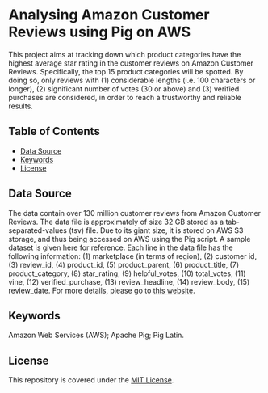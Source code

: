 # Analysing Amazon Customer Reviews using Pig on AWS

This project aims at tracking down which product categories have the highest average star rating in the customer reviews on Amazon Customer Reviews. Specifically, the top 15 product categories will be spotted. By doing so, only reviews with (1) considerable lengths (i.e. 100 characters or longer), (2) significant number of votes (30 or above) and (3) verified purchases are considered, in order to reach a trustworthy and reliable results.

## Table of Contents

* [Data Source](#data-source)
* [Keywords](#keywords)
* [License](#license) 

## Data Source

The data contain over 130 million customer reviews from Amazon Customer Reviews. The data file is approximately of size 32 GB stored as a tab-separated-values (tsv) file. Due to its giant size, it is stored on AWS S3 storage, and thus being accessed on AWS using the Pig script. A sample dataset is given [here](https://github.com/alfred-kctang/pig-aws-customer-reviews/blob/master/sample.tsv) for reference. Each line in the data file has the following information: (1) marketplace (in terms of region), (2) customer id, (3) review_id, (4) product_id, (5) product_parent, (6) product_title, (7) product_category, (8) star_rating, (9) helpful_votes, (10) total_votes, (11) vine, (12) verified_purchase, (13) review_headline, (14) review_body, (15) review_date. For more details, please go to [this website](https://registry.opendata.aws/amazon-reviews/).

## Keywords

Amazon Web Services (AWS); Apache Pig; Pig Latin.

## License

This repository is covered under the [MIT License](https://github.com/alfred-kctang/pig-aws-customer-reviews/blob/master/LICENSE).
